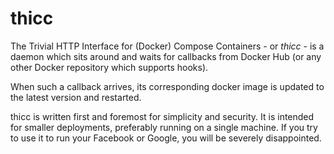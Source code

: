 thicc
=====

The Trivial HTTP Interface for (Docker) Compose Containers - or *thicc* -
is a daemon which sits around and waits for callbacks from Docker Hub
(or any other Docker repository which supports hooks).

When such a callback arrives, its corresponding docker image is updated to the
latest version and restarted.

thicc is written first and foremost for simplicity and security.
It is intended for smaller deployments, preferably running on a single machine.
If you try to use it to run your Facebook or Google, you will be severely
disappointed.